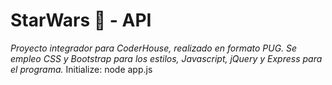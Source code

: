 # StarWars 🚀 - API
_Proyecto integrador para CoderHouse, realizado en formato PUG. Se empleo CSS y Bootstrap para los estilos, Javascript, jQuery y Express para el programa._
Initialize: node app.js